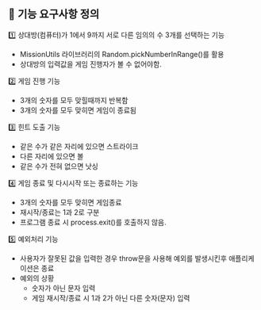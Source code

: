 ## :pushpin: 기능 요구사항 정의

:one: 상대방(컴퓨터)가 1에서 9까지 서로 다른 임의의 수 3개를 선택하는 기능

- MissionUtils 라이브러리의 Random.pickNumberInRange()를 활용
- 상대방의 입력값을 게임 진행자가 볼 수 없어야함.

:two: 게임 진행 기능

- 3개의 숫자를 모두 맞힐때까지 반복함
- 3개의 숫자를 모두 맞히면 게임이 종료됨

:three: 힌트 도출 기능

- 같은 수가 같은 자리에 있으면 스트라이크
- 다른 자리에 있으면 볼
- 같은 수가 전혀 없으면 낫싱

:four: 게임 종료 및 다시시작 또는 종료하는 기능

- 3개의 숫자를 모두 맞히면 게임종료
- 재시작/종료는 1과 2로 구분
- 프로그램 종료 시 process.exit()를 호출하지 않음.

:five: 예외처리 기능

- 사용자가 잘못된 값을 입력한 경우 throw문을 사용해 예외를 발생시킨후 애플리케이션은 종료
- 예외의 상황
  - 숫자가 아닌 문자 입력
  - 게임 재시작/종료 시 1과 2가 아닌 다른 숫자(문자) 입력
